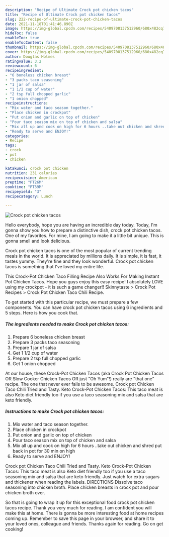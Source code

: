 ```yaml
---
description: "Recipe of Ultimate Crock pot chicken tacos"
title: "Recipe of Ultimate Crock pot chicken tacos"
slug: 222-recipe-of-ultimate-crock-pot-chicken-tacos
date: 2021-11-18T01:41:46.890Z
image: https://img-global.cpcdn.com/recipes/5409708137512960/680x482cq70/crock-pot-chicken-tacos-recipe-main-photo.jpg
hideToc: false
enableToc: true
enableTocContent: false
thumbnail: https://img-global.cpcdn.com/recipes/5409708137512960/680x482cq70/crock-pot-chicken-tacos-recipe-main-photo.jpg
cover: https://img-global.cpcdn.com/recipes/5409708137512960/680x482cq70/crock-pot-chicken-tacos-recipe-main-photo.jpg
author: Douglas Holmes
ratingvalue: 3.2
reviewcount: 6
recipeingredient:
- "6 boneless chicken breast"
- "3 packs taco seasoning"
- "1 jar of salsa"
- "1 1/2 cup of water"
- "2 tsp full chopped garlic"
- "1 onion chopped"
recipeinstructions:
- "Mix water and taco season together."
- "Place chicken in crockpot"
- "Put onion and garlic on top of chicken"
- "Pour taco season mix on top of chicken and salsa"
- "Mix all up and cook on high for 6 hours ..take out chicken and shred put back in pot for 30 min on high"
- "Ready to serve and ENJOY!"
categories:
- Recipe
tags:
- crock
- pot
- chicken

katakunci: crock pot chicken 
nutrition: 231 calories
recipecuisine: American
preptime: "PT26M"
cooktime: "PT39M"
recipeyield: "3"
recipecategory: Lunch

---
```



![Crock pot chicken tacos](https://img-global.cpcdn.com/recipes/5409708137512960/680x482cq70/crock-pot-chicken-tacos-recipe-main-photo.jpg)

Hello everybody, hope you are having an incredible day today. Today, I'm gonna show you how to prepare a distinctive dish, crock pot chicken tacos. One of my favorites. For mine, I am going to make it a little bit unique. This is gonna smell and look delicious.

Crock pot chicken tacos is one of the most popular of current trending meals in the world. It is appreciated by millions daily. It is simple, it is fast, it tastes yummy. They're fine and they look wonderful. Crock pot chicken tacos is something that I've loved my entire life.

This Crock-Pot Chicken Taco Filling Recipe Also Works For Making Instant Pot Chicken Tacos. Hope you guys enjoy this easy recipe! I absolutely LOVE using my crockpot - it is such a game changer!! Skinnytaste &gt; Crock Pot Recipes &gt; Crock Pot Chicken Taco Chili Recipe.


To get started with this particular recipe, we must prepare a few components. You can have crock pot chicken tacos using 6 ingredients and 5 steps. Here is how you cook that.

<!--inarticleads1-->

##### The ingredients needed to make Crock pot chicken tacos:

1. Prepare 6 boneless chicken breast
1. Prepare 3 packs taco seasoning
1. Prepare 1 jar of salsa
1. Get 1 1/2 cup of water
1. Prepare 2 tsp full chopped garlic
1. Get 1 onion chopped


At our house, these Crock-Pot Chicken Tacos (aka Crock Pot Chicken Tacos OR Slow Cooker Chicken Tacos OR just &#34;Oh Yum&#34;!) really are &#34;that one&#34; recipe. The one that never ever fails to be awesome. Crock pot Chicken Taco Chili Tried and Tasty. Keto Crock-Pot Chicken Tacos: This taco meat is also Keto diet friendly too if you use a taco seasoning mix and salsa that are keto friendly. 

<!--inarticleads2-->

##### Instructions to make Crock pot chicken tacos:

1. Mix water and taco season together.
1. Place chicken in crockpot
1. Put onion and garlic on top of chicken
1. Pour taco season mix on top of chicken and salsa
1. Mix all up and cook on high for 6 hours ..take out chicken and shred put back in pot for 30 min on high
1. Ready to serve and ENJOY!

Crock pot Chicken Taco Chili Tried and Tasty. Keto Crock-Pot Chicken Tacos: This taco meat is also Keto diet friendly too if you use a taco seasoning mix and salsa that are keto friendly. Just watch for extra sugars and thickener when reading the labels. DIRECTIONS Dissolve taco seasoning into chicken broth. Place chicken breasts in crock pot and pour chicken broth over. 

So that is going to wrap it up for this exceptional food crock pot chicken tacos recipe. Thank you very much for reading. I am confident you will make this at home. There is gonna be more interesting food at home recipes coming up. Remember to save this page in your browser, and share it to your loved ones, colleague and friends. Thanks again for reading. Go on get cooking!
